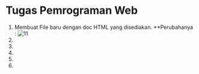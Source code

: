 # Tugas Pemrograman Web

1. Membuat File baru dengan doc HTML yang disediakan. **Perubahanya :
![11](https://user-images.githubusercontent.com/56239989/113123534-e0ad1800-923e-11eb-9d47-9386f7d117b0.jpg)
3. 
4. 
5. 
6. 
7. 
